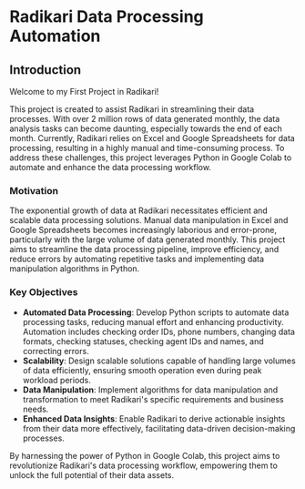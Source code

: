 # Radikari Data Processing Automation

## Introduction

Welcome to my First Project in Radikari!

This project is created to assist Radikari in streamlining their data processes. With over 2 million rows of data generated monthly, the data analysis tasks can become daunting, especially towards the end of each month. Currently, Radikari relies on Excel and Google Spreadsheets for data processing, resulting in a highly manual and time-consuming process. To address these challenges, this project leverages Python in Google Colab to automate and enhance the data processing workflow.

### Motivation

The exponential growth of data at Radikari necessitates efficient and scalable data processing solutions. Manual data manipulation in Excel and Google Spreadsheets becomes increasingly laborious and error-prone, particularly with the large volume of data generated monthly. This project aims to streamline the data processing pipeline, improve efficiency, and reduce errors by automating repetitive tasks and implementing data manipulation algorithms in Python.

### Key Objectives

- **Automated Data Processing**: Develop Python scripts to automate data processing tasks, reducing manual effort and enhancing productivity. Automation includes checking order IDs, phone numbers, changing data formats, checking statuses, checking agent IDs and names, and correcting errors.
- **Scalability**: Design scalable solutions capable of handling large volumes of data efficiently, ensuring smooth operation even during peak workload periods.
- **Data Manipulation**: Implement algorithms for data manipulation and transformation to meet Radikari's specific requirements and business needs.
- **Enhanced Data Insights**: Enable Radikari to derive actionable insights from their data more effectively, facilitating data-driven decision-making processes.

By harnessing the power of Python in Google Colab, this project aims to revolutionize Radikari's data processing workflow, empowering them to unlock the full potential of their data assets.
